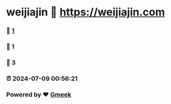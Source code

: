 # weijiajin :link: https://weijiajin.com 
### :page_facing_up: [1](https://weijiajin.com/tag.html) 
### :speech_balloon: 1 
### :hibiscus: 3 
### :alarm_clock: 2024-07-09 00:56:21 
### Powered by :heart: [Gmeek](https://github.com/Meekdai/Gmeek)
